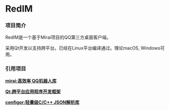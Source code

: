 # RedIM 

### 项目简介

RedIM是一个基于Mirai项目的QQ第三方桌面客户端。

采用Qt开发以支持跨平台。已经在Linux平台编译通过。理论macOS, Windows可用。



### 引用项目

[**mirai:高效率 QQ机器人库**](https://github.com/mamoe/mirai)

[**Qt:跨平台应用程序开发框架**](https://www.qt.io)

[**configor:轻量级C/C++ JSON解析库**](https://github.com/Nomango/configor)